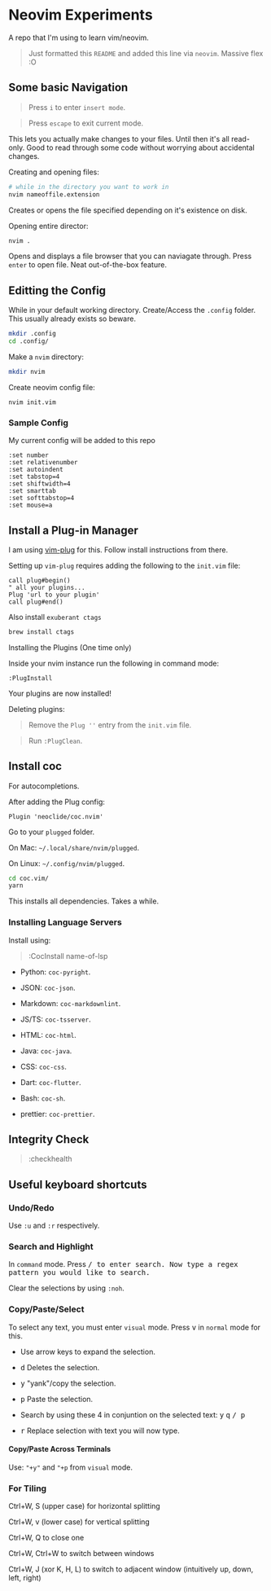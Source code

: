 # Neovim Experiments
A repo that I'm using to learn vim/neovim.

> Just formatted this `README` and added this line via `neovim`. Massive flex :O

## Some basic Navigation

> Press `i` to enter `insert mode`.

> Press `escape` to exit current mode.

This lets you actually make changes to your files. Until then it's all read-only. Good to read through some code without worrying about accidental changes.

Creating and opening files:

```bash
# while in the directory you want to work in
nvim nameoffile.extension
```

Creates or opens the file specified depending on it's existence on disk.

Opening entire director:

```bash
nvim .
```

Opens and displays a file browser that you can naviagate through. Press `enter` to open file. Neat out-of-the-box feature.

## Editting the Config

While in your default working directory. Create/Access the `.config` folder. This usually already exists so beware.

```bash
mkdir .config
cd .config/
```

Make a `nvim` directory:

```bash
mkdir nvim
```

Create neovim config file:

```
nvim init.vim
```

### Sample Config

My current config will be added to this repo

```vim
:set number
:set relativenumber
:set autoindent
:set tabstop=4
:set shiftwidth=4
:set smarttab
:set softtabstop=4
:set mouse=a
```

## Install a Plug-in Manager

I am using [vim-plug](https://github.com/junegunn/vim-plug) for this. Follow install instructions from there.

Setting up `vim-plug` requires adding the following to the `init.vim` file:

```.vim
call plug#begin()
" all your plugins...
Plug 'url to your plugin'
call plug#end()
```

Also install `exuberant ctags`

```bash
brew install ctags
```

Installing the Plugins (One time only)

Inside your nvim instance run the following in command mode:

```vim
:PlugInstall
```

Your plugins are now installed!

Deleting plugins:

> Remove the `Plug ''` entry from the `init.vim` file.

> Run `:PlugClean`.

## Install coc

For autocompletions.

After adding the Plug config:

```.vim
Plugin 'neoclide/coc.nvim'
```

Go to your `plugged` folder.

On Mac: `~/.local/share/nvim/plugged`.

On Linux: `~/.config/nvim/plugged`.

```bash
cd coc.vim/
yarn
```

This installs all dependencies. Takes a while.

### Installing Language Servers

Install using:
> :CocInstall name-of-lsp

- Python: `coc-pyright`.

- JSON: `coc-json`.

- Markdown: `coc-markdownlint`.

- JS/TS: `coc-tsserver`.

- HTML: `coc-html`.

- Java: `coc-java`.

- CSS: `coc-css`.

- Dart: `coc-flutter`.

- Bash: `coc-sh`.

- prettier: `coc-prettier`.

## Integrity Check

> :checkhealth

## Useful keyboard shortcuts

### Undo/Redo

Use `:u` and `:r` respectively.

### Search and Highlight

In `command` mode. Press <kbd>/<kbd> to enter search. Now type a regex pattern you would like to search.

Clear the selections by using `:noh`.

### Copy/Paste/Select

To select any text, you must enter `visual` mode. Press <kbd>v</kbd> in `normal` mode for this.

- Use arrow keys to expand the selection.

- <kbd>d</kbd> Deletes the selection.

- <kbd>y</kbd> "yank"/copy the selection.

- <kbd>p</kbd> Paste the selection.

- Search by using these 4 in conjuntion on the selected text: <kbd>y</kbd> <kbd>q</kbd> <kbd>/<kbd> <kbd>p</kbd>

- <kbd>r</kbd> Replace selection with text you will now type.

#### Copy/Paste Across Terminals

Use: `"+y"` and `"+p` from `visual` mode.

### For Tiling

Ctrl+W, S (upper case) for horizontal splitting

Ctrl+W, v (lower case) for vertical splitting

Ctrl+W, Q to close one

Ctrl+W, Ctrl+W to switch between windows

Ctrl+W, J (xor K, H, L) to switch to adjacent window (intuitively up, down, left, right)

